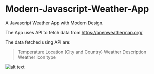 # Modern-Javascript-Weather-App
A Javascript Weather App with Modern Design.

The App uses API to fetch data from https://openweathermap.org/

The data fetched using API are:
> Temperature
> Location (City and Country)
> Weather Description
> Weather icon type

![alt text](https://github.com/PraveenKrGit/Modern-UI-Weather-App/blob/a07a087da1ae72b3c53b4cba58b71585c18e7d17/weather/images/Screenshot.png)
